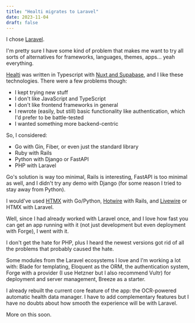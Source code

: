 ```yaml
---
title: "Healti migrates to Laravel"
date: 2023-11-04
draft: false
---
```


I chose [Laravel](https://laravel.com).

I'm pretty sure I have some kind of problem that makes me want to try all sorts of alternatives for frameworks, languages, themes, apps... yeah everything.

[Healti](https://healti.net) was written in Typescript with [Nuxt and Supabase](/healti), and I like these technologies. There were a few problems though:

- I kept trying new stuff
- I don't like JavaScript and TypeScript
- I don't like frontend frameworks in general
- I rewrote (easily, but still) basic functionality like authentication, which I'd prefer to be battle-tested
- I wanted something more backend-centric

So, I considered:

- Go with Gin, Fiber, or even just the standard library
- Ruby with Rails
- Python with Django or FastAPI
- PHP with Laravel

Go's solution is way too minimal, Rails is interesting, FastAPI is too minimal as well, and I didn't try any demo with Django (for some reason I tried to stay away from Python).

I would've used [HTMX](https://htmx.org) with Go/Python, [Hotwire](https://hotwired.dev) with Rails, and [Livewire](https://livewire.laravel.com) or HTMX with Laravel.

Well, since I had already worked with Laravel once, and I love how fast you can get an app running with it (not just development but even deployment with Forge), I went with it.

I don't get the hate for PHP, plus I heard the newest versions got rid of all the problems that probably caused the hate.

Some modules from the Laravel ecosystems I love and I'm working a lot with: Blade for templating, Eloquent as the ORM, the authentication system, Forge with a provider (I use Hetzner but I also recommend Vultr) for deployment and server management, Breeze as a starter.

I already rebuilt the current core feature of the app: the OCR-powered automatic health data manager. I have to add complementary features but I have no doubts about how smooth the experience will be with Laravel.

More on this soon.

